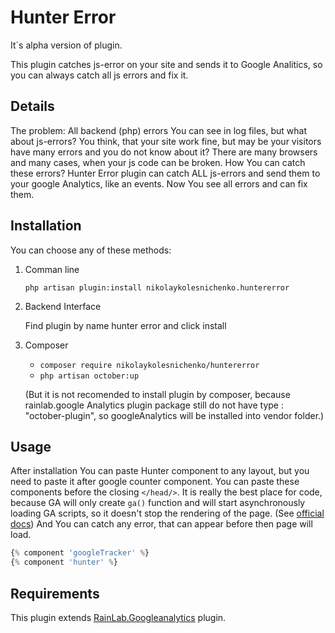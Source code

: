 Hunter Error
============

It`s alpha version of plugin.

This plugin catches js-error on your site and sends it to Google Analitics, so you can always catch all js errors and fix it.

Details
-------

The problem: All backend (php) errors You can see in log files, but what about js-errors? You think, that your site work fine, but may be your visitors have many errors and you do not know about it? There are many browsers and many cases, when your js code can be broken. How You can catch these errors? Hunter Error plugin can catch ALL js-errors and send them to your google Analytics, like an events. Now You see all errors and can fix them.


Installation
------------

You can choose any of these methods:

1. Comman line

    `php artisan plugin:install nikolaykolesnichenko.huntererror`

2. Backend Interface

    Find plugin by name hunter error and click install

3. Composer

    - `composer require nikolaykolesnichenko/huntererror`
    - `php artisan october:up`

    (But it is not recomended to install plugin by composer, because rainlab.google Analytics plugin package still do not have type : "october-plugin", so googleAnalytics will be installed into vendor folder.)

Usage
-----

After installation You can paste Hunter component to any layout, but you need to paste it after google counter component. You can paste these components before the closing `</head/>`. It is really the best place for code, because GA will only create `ga()` function and will start asynchronously loading GA scripts, so it doesn't stop the rendering of the page. (See [official docs](https://developers.google.com/analytics/devguides/collection/analyticsjs/advanced)) And You can catch any error, that can appear before then page will load.

```php
{% component 'googleTracker' %}
{% component 'hunter' %}
```

Requirements
-----------

This plugin extends [RainLab.Googleanalytics](http://octobercms.com/plugin/rainlab-googleanalytics) plugin.
